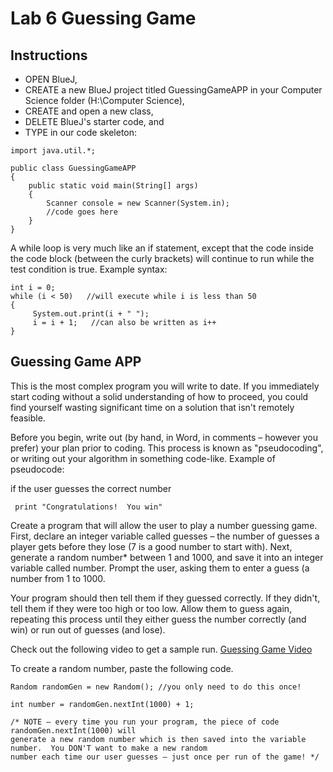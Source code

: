 # Lab 6 Guessing Game

## Instructions
- OPEN BlueJ,
- CREATE a new BlueJ project titled GuessingGameAPP in your Computer Science folder (H:\Computer Science),
- CREATE and open a new class,
- DELETE BlueJ's starter code, and
- TYPE in our code skeleton:
```
import java.util.*;

public class GuessingGameAPP
{
    public static void main(String[] args)
    {
        Scanner console = new Scanner(System.in);
        //code goes here
    }
}
```

A while loop is very much like an if statement, except that the code inside the code block (between the curly brackets) will continue to run while the test condition is true.  Example syntax:
```
int i = 0;
while (i < 50)   //will execute while i is less than 50
{
     System.out.print(i + " ");
     i = i + 1;   //can also be written as i++
}
```

## Guessing Game APP
This is the most complex program you will write to date.  If you immediately start coding without a solid understanding of how to proceed, you could find yourself wasting significant time on a solution that isn't remotely feasible. 

Before you begin, write out (by hand, in Word, in comments – however you prefer) your plan prior to coding.  This process is known as "pseudocoding", or writing out your algorithm in something code-like.  Example of pseudocode:


if the user guesses the correct number

     print "Congratulations!  You win"

Create a program that will allow the user to play a number guessing game.  First, declare an integer variable called guesses – the number of guesses a player gets before they lose (7 is a good number to start with).  Next, generate a random number* between 1 and 1000, and save it into an integer variable called number.  Prompt the user, asking them to enter a guess (a number from 1 to 1000.

Your program should then tell them if they guessed correctly.  If they didn't, tell them if they were too high or too low.  Allow them to guess again, repeating this process until they either guess the number correctly (and win) or run out of guesses (and lose). 

Check out the following video to get a sample run.
[Guessing Game Video](https://www.youtube.com/watch?v=3xs0DtApO6c)

To create a random number, paste the following code.
```
Random randomGen = new Random(); //you only need to do this once!

int number = randomGen.nextInt(1000) + 1;

/* NOTE – every time you run your program, the piece of code randomGen.nextInt(1000) will
generate a new random number which is then saved into the variable number.  You DON'T want to make a new random
number each time our user guesses – just once per run of the game! */
